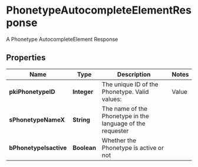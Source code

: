 

# PhonetypeAutocompleteElementResponse

A Phonetype AutocompleteElement Response

## Properties

| Name | Type | Description | Notes |
|------------ | ------------- | ------------- | -------------|
|**pkiPhonetypeID** | **Integer** | The unique ID of the Phonetype.  Valid values:  |Value|Description| |-|-| |1|Office| |2|Home| |3|Mobile| |4|Fax| |5|Pager| |6|Toll Free| |  |
|**sPhonetypeNameX** | **String** | The name of the Phonetype in the language of the requester |  |
|**bPhonetypeIsactive** | **Boolean** | Whether the Phonetype is active or not |  |



